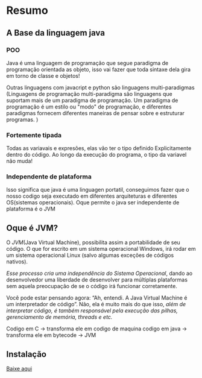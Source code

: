 # Resumo

## A Base da linguagem java

### POO

Java é uma linguagem de programação que segue paradigma de programação orientada as objeto, isso vai fazer que toda sintaxe dela gira em torno de classe e objetos! 

Outras linguagens com javacript e python são linguagens multi-paradigmas (Linguagens de programação multi-paradigma são linguagens que suportam mais de um paradigma de programação. Um paradigma de programação é um estilo ou "modo" de programação, e diferentes paradigmas fornecem diferentes maneiras de pensar sobre e estruturar programas.
)

### Fortemente tipada

Todas as variavais e expresões, elas vão ter o tipo definido Explicitamente dentro do código. Ao longo da execução do programa, o tipo da variavel não muda!

### Independente de plataforma

Isso significa que java é uma linguagen portatil, conseguimos fazer que o nosso codigo seja executado em diferentes arquiteturas e diferentes OS(sistemas operacionais). Oque permite o java ser independente de plataforma é o JVM

## Oque é JVM?

O *JVM*(Java Virtual Machine), possibilita assim a portabilidade de seu código. O que for escrito em um sistema operacional Windows, irá rodar em um sistema operacional Linux (salvo algumas exceções de códigos nativos). 

*Esse processo cria uma independência do Sistema Operacional*, dando ao desenvolvedor uma liberdade de desenvolver para múltiplas plataformas sem aquela preocupação de se o código irá funcionar corretamente. 

Você pode estar pensando agora: “Ah, entendi. A Java Virtual Machine é um interpretador de código”. Não, ela é muito mais do que isso, *além de interpretar código, é também responsável pela execução das pilhas, gerenciamento de memória, threads e etc.*

Codigo em C -> transforma ele em codigo de maquina
codigo em java -> transforma ele em bytecode -> JVM

## Instalação 

[Baixe aqui](https://www.oracle.com/java/technologies/downloads/)